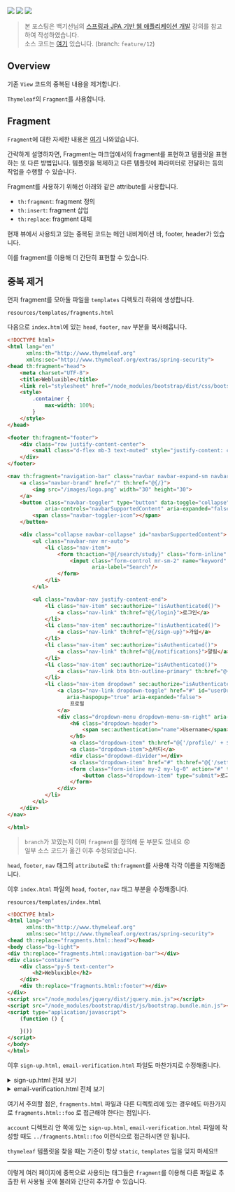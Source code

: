![](https://img.shields.io/badge/spring--boot-2.5.4-red) ![](https://img.shields.io/badge/gradle-7.1.1-brightgreen) ![](https://img.shields.io/badge/java-11-blue)

> 본 포스팅은 백기선님의 [스프링과 JPA 기반 웹 애플리케이션 개발](https://www.inflearn.com/course/%EC%8A%A4%ED%94%84%EB%A7%81-JPA-%EC%9B%B9%EC%95%B1/dashboard) 강의를 참고하여 작성하였습니다.  
> 소스 코드는 [여기](https://github.com/lcalmsky/spring-boot-app/tree/feature/12) 있습니다. (branch: `feature/12`)

## Overview

기존 `View` 코드의 중복된 내용을 제거합니다.

`Thymeleaf`의 `Fragment`를 사용합니다.

## Fragment

`Fragment`에 대한 자세한 내용은 [여기](https://www.thymeleaf.org/doc/tutorials/3.0/usingthymeleaf.html#fragments) 나와있습니다.

간략하게 설명하자면, Fragment는 마크업에서의 fragment를 표현하고 템플릿을 표현하는 또 다른 방법입니다. 템플릿을 복제하고 다른 템플릿에 파라미터로 전달하는 등의 작업을 수행할 수 있습니다.

Fragment를 사용하기 위해선 아래와 같은 attribute를 사용합니다.

* `th:fragment`: fragment 정의
* `th:insert`: fragment 삽입
* `th:replace`: fragment 대체

현재 뷰에서 사용되고 있는 중복된 코드는 메인 내비게이션 바, footer, header가 있습니다.

이를 fragment를 이용해 더 간단히 표현할 수 있습니다.

## 중복 제거

먼저 fragment를 모아둘 파일을 `templates` 디렉토리 하위에 생성합니다.

`resources/templates/fragments.html`

다음으로 `index.html`에 있는 `head`, `footer`, `nav` 부분을 복사해옵니다.

```html
<!DOCTYPE html>
<html lang="en"
      xmlns:th="http://www.thymeleaf.org"
      xmlns:sec="http://www.thymeleaf.org/extras/spring-security">
<head th:fragment="head">
    <meta charset="UTF-8">
    <title>Webluxible</title>
    <link rel="stylesheet" href="/node_modules/bootstrap/dist/css/bootstrap.min.css">
    <style>
        .container {
            max-width: 100%;
        }
    </style>
</head>

<footer th:fragment="footer">
    <div class="row justify-content-center">
        <small class="d-flex mb-3 text-muted" style="justify-content: center">Webluxible &copy; 2021</small>
    </div>
</footer>

<nav th:fragment="navigation-bar" class="navbar navbar-expand-sm navbar-dark bg-dark">
    <a class="navbar-brand" href="/" th:href="@{/}">
        <img src="/images/logo.png" width="30" height="30">
    </a>
    <button class="navbar-toggler" type="button" data-toggle="collapse" data-target="#navbarSupportedContent"
            aria-controls="navbarSupportedContent" aria-expanded="false" aria-label="Toggle navigation">
        <span class="navbar-toggler-icon"></span>
    </button>

    <div class="collapse navbar-collapse" id="navbarSupportedContent">
        <ul class="navbar-nav mr-auto">
            <li class="nav-item">
                <form th:action="@{/search/study}" class="form-inline" method="get">
                    <input class="form-control mr-sm-2" name="keyword" type="search" placeholder="스터디 찾기"
                           aria-label="Search"/>
                </form>
            </li>
        </ul>

        <ul class="navbar-nav justify-content-end">
            <li class="nav-item" sec:authorize="!isAuthenticated()">
                <a class="nav-link" th:href="@{/login}">로그인</a>
            </li>
            <li class="nav-item" sec:authorize="!isAuthenticated()">
                <a class="nav-link" th:href="@{/sign-up}">가입</a>
            </li>
            <li class="nav-item" sec:authorize="isAuthenticated()">
                <a class="nav-link" th:href="@{/notifications}">알림</a>
            </li>
            <li class="nav-item" sec:authorize="isAuthenticated()">
                <a class="nav-link btn btn-outline-primary" th:href="@{/notifications}">스터디 개설</a>
            </li>
            <li class="nav-item dropdown" sec:authorize="isAuthenticated()">
                <a class="nav-link dropdown-toggle" href="#" id="userDropdown" role="button" data-toggle="dropdown"
                   aria-haspopup="true" aria-expanded="false">
                    프로필
                </a>
                <div class="dropdown-menu dropdown-menu-sm-right" aria-labelledby="userDropdown">
                    <h6 class="dropdown-header">
                        <span sec:authentication="name">Username</span>
                    </h6>
                    <a class="dropdown-item" th:href="@{'/profile/' + ${#authentication.name}}">프로필</a>
                    <a class="dropdown-item">스터디</a>
                    <div class="dropdown-divider"></div>
                    <a class="dropdown-item" href="#" th:href="@{'/settings/profile'}">설정</a>
                    <form class="form-inline my-2 my-lg-0" action="#" th:action="@{/logout}" method="post">
                        <button class="dropdown-item" type="submit">로그아웃</button>
                    </form>
                </div>
            </li>
        </ul>
    </div>
</nav>

</html>
```

> `branch`가 꼬였는지 이미 `fragment`를 정의해 둔 부분도 있네요 😞    
> 일부 소스 코드가 옮긴 이후 수정되었습니다.

`head`, `footer`, `nav` 태그의 `attribute`로 `th:fragment`를 사용해 각각 이름을 지정해줍니다.

이후 `index.html` 파일의 `head`, `footer`, `nav` 태그 부분을 수정해줍니다.

`resources/templates/index.html`

```html
<!DOCTYPE html>
<html lang="en"
      xmlns:th="http://www.thymeleaf.org"
      xmlns:sec="http://www.thymeleaf.org/extras/spring-security">
<head th:replace="fragments.html::head"></head>
<body class="bg-light">
<div th:replace="fragments.html::navigation-bar"></div>
<div class="container">
    <div class="py-5 text-center">
        <h2>Webluxible</h2>
    </div>
    <div th:replace="fragments.html::footer"></div>
</div>
<script src="/node_modules/jquery/dist/jquery.min.js"></script>
<script src="/node_modules/bootstrap/dist/js/bootstrap.bundle.min.js"></script>
<script type="application/javascript">
    (function () {

    }())
</script>
</body>
</html>
```

이후 `sign-up.html,` `email-verification.html` 파일도 마찬가지로 수정해줍니다.

<details>
<summary>sign-up.html 전체 보기</summary>

```html
<!DOCTYPE html>
<html lang="en" xmlns:th="http://www.thymeleaf.org">
<head th:replace="fragments.html::head"></head>
<body class="bg-light">
<div th:replace="fragments.html::navigation-bar"></div>
<div class="container">
    <div class="py-5 text-center">
        <h2>계정 생성</h2>
    </div>
    <div class="row justify-content-center">
        <form class="needs-validation col-sm-6" action="#"
              th:action="@{/sign-up}" th:object="${signUpForm}" method="post" novalidate>
            <div class="form-group">
                <label for="nickname">닉네임</label>
                <input id="nickname" type="text" th:field="*{nickname}" class="form-control"
                       placeholder="ex) jaime" aria-describedby="nicknameHelp" required minlength="3" maxlength="20">
                <small id="nicknameHelp" class="form-text text-muted">
                    공백없이 문자와 숫자로만 3자 이상 20자 이내로 입력하세요. 가입후에 변경할 수 있습니다.
                </small>
                <small class="invalid-feedback">닉네임을 입력하세요.</small>
                <small class="form-text text-danger" th:if="${#fields.hasErrors('nickname')}" th:errors="*{nickname}">Nickname
                    Error</small>
            </div>

            <div class="form-group">
                <label for="email">이메일</label>
                <input id="email" type="email" th:field="*{email}" class="form-control"
                       placeholder="ex) abc@example.com" aria-describedby="emailHelp" required>
                <small id="emailHelp" class="form-text text-muted">
                    Webluxible은 사용자의 이메일을 공개하지 않습니다.
                </small>
                <small class="invalid-feedback">이메일을 입력하세요.</small>
                <small class="form-text text-danger" th:if="${#fields.hasErrors('email')}" th:errors="*{email}">Email
                    Error</small>
            </div>

            <div class="form-group">
                <label for="password">패스워드</label>
                <input id="password" type="password" th:field="*{password}" class="form-control"
                       aria-describedby="passwordHelp" required minlength="8" maxlength="50">
                <small id="passwordHelp" class="form-text text-muted">
                    8자 이상 50자 이내로 입력하세요. 영문자, 숫자, 특수기호를 사용할 수 있으며 공백은 사용할 수 없습니다.
                </small>
                <small class="invalid-feedback">패스워드를 입력하세요.</small>
                <small class="form-text text-danger" th:if="${#fields.hasErrors('password')}" th:errors="*{password}">Password
                    Error</small>
            </div>

            <div class="form-group">
                <button class="btn btn-primary btn-block" type="submit"
                        aria-describedby="submitHelp">가입하기
                </button>
                <small id="submitHelp" class="form-text text-muted">
                    <a href="#">약관</a>에 동의하시면 가입하기 버튼을 클릭하세요.
                </small>
            </div>
        </form>
    </div>

    <div th:replace="fragments::footer"></div>
</div>
<script src="https://cdn.jsdelivr.net/npm/bootstrap@5.1.1/dist/js/bootstrap.bundle.min.js"
        integrity="sha384-/bQdsTh/da6pkI1MST/rWKFNjaCP5gBSY4sEBT38Q/9RBh9AH40zEOg7Hlq2THRZ"
        crossorigin="anonymous"></script>
<script type="application/javascript">
    (function () {
        'use strict';

        window.addEventListener('load', function () {
            // Fetch all the forms we want to apply custom Bootstrap validation styles to
            const forms = document.getElementsByClassName('needs-validation');

            // Loop over them and prevent submission
            Array.prototype.filter.call(forms, function (form) {
                form.addEventListener('submit', function (event) {
                    if (form.checkValidity() === false) {
                        event.preventDefault();
                        event.stopPropagation();
                    }
                    form.classList.add('was-validated')
                }, false)
            })
        }, false)
    }())
</script>
</body>
</html>
```

</details>

<details>
<summary>email-verification.html 전체 보기</summary>

```html
<!DOCTYPE html>
<html lang="en" xmlns:th="http://www.thymeleaf.org">
<head th:replace="fragments.html::head"></head>
<body class="bg-light">
<div th:replace="fragments.html::navigation-bar"></div>
<div class="py-5 text-center" th:if="${error}">
    <p class="lead">Webluxible 이메일 확인</p>
    <div class="alert alert-danger" role="alert">
        이메일 확인 링크가 정확하지 않습니다.
    </div>
</div>

<div class="py-5 text-center" th:if="${error == null}">
    <p class="lead">Webluxible 이메일 확인</p>
    <h2>
        이메일을 확인했습니다. <span th:text="${nickname}">이정민</span>님 가입을 축하합니다.
    </h2>
    <small class="text-warning"><span th:text="${numberOfUsers}">10</span>번째 회원</small><br>
    <small class="text-info">이제부터 가입할 때 사용한 이메일 또는 닉네임과 패스워드로 로그인 할 수 있습니다.</small>
</div>
<div th:replace="fragments.html::footer"></div>
</body>
</html>
```

> 기존에 누락되어있던 `footer`를 추가하였습니다.

</details>

여기서 주의할 점은, `fragments.html` 파일과 다른 디렉토리에 있는 경우에도 마찬가지로 `fragments.html::foo` 로 접근해야 한다는 점입니다.

`account` 디렉토리 안 쪽에 있는 `sign-up.html`, `email-verification.html` 파일에 작성할 때도 `../fragments.html::foo` 이런식으로 접근하시면 안 됩니다.

`thymeleaf` 템플릿을 찾을 때는 기준이 항상 `static`, `templates` 임을 잊지 마세요!!

---

이렇게 여러 페이지에 중복으로 사용되는 태그들은 `fragment`를 이용해 다른 파일로 추출한 뒤 사용될 곳에 불러와 간단히 추가할 수 있습니다.